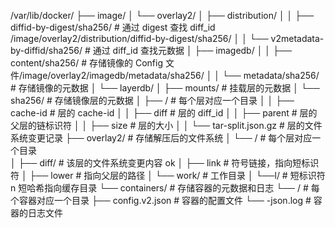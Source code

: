 
/var/lib/docker/
├── image/
│   └── overlay2/
│       ├── distribution/
│       │   ├── diffid-by-digest/sha256/        # 通过 digest 查找 diff_id  /image/overlay2/distribution/diffid-by-digest/sha256/
│       │   └── v2metadata-by-diffid/sha256/   # 通过 diff_id 查找元数据
│       ├── imagedb/
│       │   ├── content/sha256/                # 存储镜像的 Config 文件/image/overlay2/imagedb/metadata/sha256/
│       │   └── metadata/sha256/               # 存储镜像的元数据 
│       └── layerdb/ 
│           ├── mounts/                        # 挂载层的元数据
│           └── sha256/                        # 存储镜像层的元数据
│               ├── <chain-id>/                # 每个层对应一个目录
│               │   ├── cache-id              # 层的 cache-id
│               │   ├── diff                  # 层的 diff_id
│               │   ├── parent                # 层的父层的链标识符
│               │   ├── size                  # 层的大小
│               │   └── tar-split.json.gz     # 层的文件系统变更记录
├── overlay2/                                 # 存储解压后的文件系统
│   └── <cache-id>/                          # 每个层对应一个目录            
│       ├── diff/                             # 该层的文件系统变更内容            ok
│       ├── link                              # 符号链接，指向短标识符
│       ├── lower                             # 指向父层的路径
│       └── work/                             # 工作目录
│   └──l/                                      # 短标识符n     短哈希指向缓存目录
└── containers/                              # 存储容器的元数据和日志
    └── <container-id>/                      # 每个容器对应一个目录
          ├── config.v2.json                   # 容器的配置文件
          └── <container-id>-json.log          # 容器的日志文件
